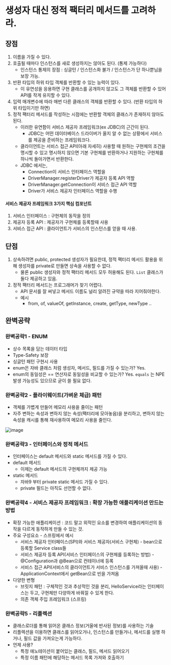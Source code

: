 # 생성자 대신 정적 팩터리 메서드를 고려하라.

## 장점
1. 이름을 가질 수 있다.
2. 호출될 때마다 인스턴스를 새로 생성하지는 않아도 된다. (통제 가능하다)
   * 인스턴스 통제의 장점 : 싱글턴 / 인스턴스화 불가 / 인스턴스가 단 하나뿐님을 보장 가능. 
3. 반환 타입의 하위 타입 객체를 반환할 수 있는 능력이 있다.
   * 이 유연성을 응용하면 구현 클래스를 공개하지 않고도 그 객체를 반환할 수 있어 API를 작게 유지할 수 있다.
4. 입력 매개변수에 따라 매번 다른 클래스의 객체를 반환할 수 있다. (반환 타입의 하위 타입이기만 하면)
5. 정적 팩터리 메서드를 작성하는 시점에는 반환할 객체의 클래스가 존재하지 않아도 된다.
   * 이러한 유연함이 서비스 제공자 프레임워크(ex JDBC)의 근간이 된다.
      * JDBC는 어떤 데이터베이스 드라이버가 올지 알 수 없는 상황에서 서비스를 제공을 준비하는 프레임워크다.
   * 클라이언트는 서비스 접근 API(아래 자세히) 사용할 때 원하는 구현체의 조건을 명시할 수 있고 명시하지 않으면 기본 구현체를 반환하거나 지원하는 구현체를 하나씩 돌아가면서 반환한다.
   * JDBC 에서는,
      * Connection이 서비스 인터페이스 역할을
      * DriverManager.registerDriver가 제공자 등록 API 역할
      * DriverManager.getConnection이 서비스 접근 API 역할
      * Driver가 서비스 제공자 인터페이스 역할을 수행

#### 서비스 제공자 프레임워크 3가지 핵심 컴포넌트
1. 서비스 인터페이스 : 구현체의 동작을 정의
2. 제공자 등록 API : 제공자가 구현체를 등록할때 사용
3. 서비스 접근 API : 클라이언트가 서비스의 인스턴스를 얻을 때 사용.


## 단점
1. 상속하려면 public, protected 생성자가 필요한데, 정적 팩터리 메서드 활용을 위해 생성자를 private로 만들면 상속을 사용할 수 없다.
   * 물론 public 생성자와 정적 팩터리 메서드 모두 허용해도 된다. `List` 클래스가 둘다 제공하고 있음.
2. 정적 팩터리 메서드는 프로그래머가 찾기 어렵다.
   * API 문서를 잘 써넣고 메서드 이름도 널리 알려진 규약을 따라 지어줘야한다.
   * 예시
      * from, of, valueOf, getInstance, create, getType, newType .. 


## 완벽공략

### 완벽공략1 - ENUM
 * 상수 목록을 담는 데이터 타입
 * Type-Safety 보장
 * 싱글턴 패턴 구현시 사용
 * enum은 자바 클래스 처럼 생성자, 메서드, 필드를 가질 수 있는가? Yes.
 * enum의 동일성은 == 연산자로 동일성을 비교할 수 있는가? Yes. `equals` 는 NPE 발생 가능성도 있으므로 굳이 쓸 필요 없다.

### 완벽공략2 - 플라이웨이트(가벼운 체급) 패턴
 * 객체를 가볍게 만들어 메모리 사용을 줄이는 패턴
 * 자주 변하는 속성과 변하지 않는 속성(팩터리에 모아놓음)을 분리하고, 변하지 않는 속성을 캐시를 통해 재사용하여 메모리 사용을 줄인다.
 
![image](https://user-images.githubusercontent.com/48814463/210894037-3723bede-892b-493d-985d-c170bd8d85e0.png)

### 완벽공략3 - 인터페이스와 정적 메서드
 * 인터페이스는 default 메서드와 static 메서드를 가질 수 있다.
 * default 메서드
    * 이제는 default 메서드의 구현체까지 제공 가능
 * static 메서드
    * 자바9 부터 private static 메서드 가질 수 있다.
    * private 필드는 아직도 선언할 수 없다.

### 완벽공략4 - 서비스 제공자 프레임워크 : 확장 가능한 애플리케이션 만드는 방법
 * 확장 가능한 애플리케이션 : 코드 말고 외적인 요소를 변경하여 애플리케이션의 동작을 다르게 동작하게 만들 수 있는 것.
 * 주요 구성요소 - 스프링에서 예시
    * 서비스 제공자 인터페이스(SPI)와 서비스 제공자(서비스 구현체) - bean으로 등록할 Service class들
    * 서비스 제공자 등록 API(서비스 인터페이스의 구현체를 등록하는 방법) - @Configuration과 @Bean으로 컨테이너에 등록
    * 서비스 접근 API(서비스의 클라이언트가 서비스 인스턴스를 가져올때 사용) - ApplicationContext에서 getBean으로 빈을 가져옴
 * 다양한 변형
    * 브릿지 패턴 : 구체적인 것과 추상적인 것을 분리, HelloService라는 인터페이스는 두고, 구현체만 다양하게 바꿔낄 수 있게 한다.
    * 의존 객체 주입 프레임워크 (스프링)

### 완벽공략5 - 리플렉션
 * 클래스로더를 통해 읽어온 클래스 정보(거울에 반사된 정보)를 사용하는 기술
 * 리플렉션을 이용하면 클래스를 읽어오거나, 인스턴스를 만들거나, 메서드를 실행 하거나, 필드 값을 가져오는게 가능하다.
 * 언제 사용?
    * 특정 애노테이션이 붙어있는 클래스, 필드, 메서드 읽어오기
    * 특정 이름 패턴에 해당하는 메서드 목록 가져와 호출하기
